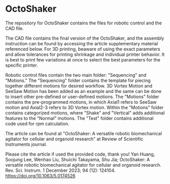 # OctoShaker
The repository for OctoShaker contains the files for robotic control and the CAD file.

The CAD file contains the final version of the OctoShaker, and the assembly instruction can be found by accessing the article supplementary material referenced below. For 3D printing, beaware of using the exact parameters and allow tolerances for printing shrinkage and individual printer behavior. It is best to print few variations at once to select the best parameters for the specific printer.

Robotic control files contain the two main folder: "Sequencing" and "Motions." The "Sequencing" folder contains the template for piecing together different motions for desired workflow. 3D Vortex Motion and SeeSaw Motion has been added as an example and the same can be done to insert other pre-defined or user-defined motions. The "Motions" folder contains the pre-programmed motions, in which Axial1 refers to SeeSaw motion and Axial2-3 refers to 3D Vortex motion. Within the "Motions" folder contains categorized motions, where "Shake" and "Vertical" adds additional features to the "Normal" motions. The "Test" folder contains additional code used for rpm calculation.

The article can be found at "OctoShaker: A versatile robotic biomechanical agitator for cellular and organoid research" at Review of Scientific Instruments journal.

Please cite the article if used the provided code, thank you!
Yan Huang, Soojung Lee, Wenhao Liu, Shuichi Takayama, Shu Jia; OctoShaker: A versatile robotic biomechanical agitator for cellular and organoid research. Rev. Sci. Instrum. 1 December 2023; 94 (12): 124104. https://doi.org/10.1063/5.0174526

